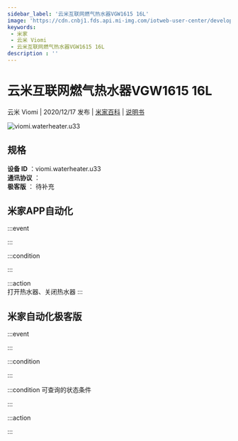 ```yaml
---
sidebar_label: '云米互联网燃气热水器VGW1615 16L'
image: 'https://cdn.cnbj1.fds.api.mi-img.com/iotweb-user-center/developer_1679048481473tDoGhlCD.png?GalaxyAccessKeyId=AKVGLQWBOVIRQ3XLEW&Expires=9223372036854775807&Signature=lTHsF3OZaLsQl7kMC2SyMr5LNdA='
keywords: 
 - 米家
 - 云米 Viomi
 - 云米互联网燃气热水器VGW1615 16L
description : ''
---
```

# 云米互联网燃气热水器VGW1615 16L

云米 Viomi | 2020/12/17 发布 | [米家百科](https://home.mi.com/webapp/content/baike/product/index.html?model=viomi.waterheater.u33) | [说明书](https://home.mi.com/views/introduction.html?model=viomi.waterheater.u33&region=cn)

![viomi.waterheater.u33](https://cdn.cnbj1.fds.api.mi-img.com/iotweb-user-center/developer_1679048481473tDoGhlCD.png?GalaxyAccessKeyId=AKVGLQWBOVIRQ3XLEW&Expires=9223372036854775807&Signature=lTHsF3OZaLsQl7kMC2SyMr5LNdA=)

## 规格  
> 
**设备 ID** ：viomi.waterheater.u33  
**通讯协议** ：  
**极客版**  ： 待补充 


## 米家APP自动化  

:::event  

:::

:::condition  

:::

:::action   
打开热水器、关闭热水器
:::

## 米家自动化极客版  

:::event  

:::

:::condition  

:::

:::condition 可查询的状态条件  

:::

:::action  

:::

        
